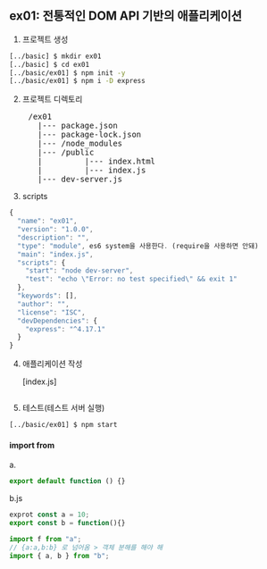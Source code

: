 ## ex01: 전통적인 DOM API 기반의 애플리케이션

1. 프로젝트 생성

```bash
[../basic] $ mkdir ex01
[../basic] $ cd ex01
[../basic/ex01] $ npm init -y
[../basic/ex01] $ npm i -D express

```

2. 프로젝트 디렉토리

<pre>
    /ex01
      |--- package.json
      |--- package-lock.json
      |--- /node_modules
      |--- /public
      |         |--- index.html
      |         |--- index.js
      |--- dev-server.js
</pre>

3. scripts

```javascript
{
  "name": "ex01",
  "version": "1.0.0",
  "description": "",
  "type": "module", es6 system을 사용한다. (require을 사용하면 안돼)
  "main": "index.js",
  "scripts": {
    "start": "node dev-server",
    "test": "echo \"Error: no test specified\" && exit 1"
  },
  "keywords": [],
  "author": "",
  "license": "ISC",
  "devDependencies": {
    "express": "^4.17.1"
  }
}
```

4. 애플리케이션 작성

   [index.js]

   ```javascript

   ```

5. 테스트(테스트 서버 실행)

```bash
[../basic/ex01] $ npm start
```

#### import from

a.

```javascript
export default function () {}
```

b.js

```javascript
exprot const a = 10;
export const b = function(){}
```

```javascript
import f from "a";
// {a:a,b:b} 로 넘어옴 > 객체 분해를 해야 해
import { a, b } from "b";
```
